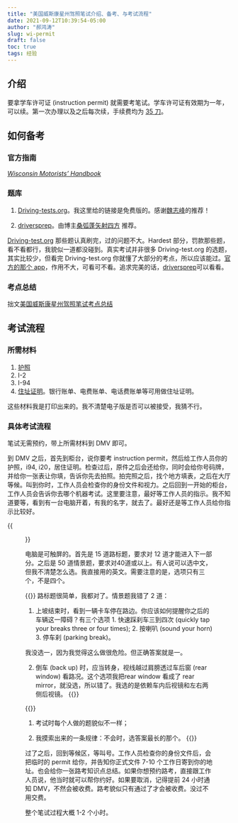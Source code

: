 ```yaml
---
title: "美国威斯康星州驾照笔试介绍、备考、与考试流程"
date: 2021-09-12T10:39:54-05:00
author: "郝鸿涛"
slug: wi-permit
draft: false
toc: true
tags: 经验
---
```

## 介绍

要拿学车许可证 (instruction permit) 就需要考笔试。学车许可证有效期为一年，可以续。第一次办理以及之后每次续，手续费均为 [35 刀](https://wisconsindot.gov/Pages/dmv/teen-driver/teen-hw-aply/driver-fees.aspx)。

## 如何备考

### 官方指南

[*Wisconsin Motorists’ Handbook*](https://wisconsindot.gov/Documents/dmv/shared/bds126-motorists-handbook.pdf)

### 题库

  1. [Driving-tests.org](https://lacrosselibrary.driving-tests.org/wisconsin/)。我这里给的链接是免费版的。感谢[魏志峰](https://zf-wei.github.io/)的推荐！

  2. [driversprep](https://driversprep.com/)。由博主[桑弧蓬矢射四方](https://iphyer.github.io/) 推荐。

[Driving-test.org](https://lacrosselibrary.driving-tests.org/wisconsin/) 那些题认真刷完，过的问题不大。Hardest 部分，罚款那些题，看不看都行，我貌似一道都没碰到。真实考试并非很多 Driving-test.org 的选题，其实比较少，但看完 Driving-test.org 你就懂了大部分的考点，所以应该能过。[官方的那个 app](https://wisconsindot.gov/Pages/dmv/teen-driver/teen-hw-aply/practicetestapp.aspx)，作用不大，可看可不看。追求完美的话，[driversprep](https://driversprep.com/)可以看看。

### 考点总结

拙文[美国威斯康星州驾照笔试考点总结](/cn/2021/09/11/driving-knowledge-wi/)

## 考试流程

### 所需材料

  1. [护照](https://wisconsindot.gov/Pages/dmv/teen-driver/yr-frst-lcns/permit.aspx)
  2. I-2
  3. I-94
  4. [住址证明](https://wisconsindot.gov/Pages/dmv/license-drvs/how-to-apply/residency.aspx)。银行账单、电费账单、电话费账单等可用做住址证明。

这些材料我是打印出来的。我不清楚电子版是否可以被接受，我猜不行。

### 具体考试流程

笔试无需预约，带上所需材料到 DMV 即可。

到 DMV 之后，首先到柜台，说你要考 instruction permit，然后给工作人员你的护照，i94, i20，居住证明。检查过后，原件之后会还给你，同时会给你号码牌，并给你一张表让你填，告诉你先去拍照。拍完照之后，找个地方填表，之后在大厅等候。叫到你时，工作人员会检查你的身份文件和视力。之后回到一开始的柜台，工作人员会告诉你去哪个机器考试。这里要注意，最好等工作人员的指示。我不知道要等，看到有一台电脑开着，有我的名字，就去了。最好还是等工作人员给你指示比较好。

{{<figure src="/media/cnblog/driving/permit-test.png" caption="柜台检查完身份文件后给我的号码牌">}}

电脑是可触屏的。首先是 15 道路标题，要求对 12 道才能进入下一部分。之后是 50 道情景题，要求对40道或以上。有人说可以选中文，但我不清楚怎么选。我直接用的英文。需要注意的是，选项只有三个，不是四个。

{{<block class="tip">}}
路标题很简单，我都对了。情景题我错了 2 道：

  1. 上坡结束时，看到一辆卡车停在路边。你应该如何提醒你之后的车辆这一障碍？有三个选项
    1. 快速踩刹车三到四次 (quickly tap your breaks three or four times); 
    2. 按喇叭 (sound your horn)
    3. 停车刹 (parking break)。

  我没选一，因为我觉得这么做很危险。但正确答案就是一。

  2. 倒车 (back up) 时，应当转身，视线越过肩膀透过车后窗 (rear window) 看路况。这个选项我把rear window 看成了 rear mirror，就没选，所以错了。我选的是依赖车内后视镜和左右两侧后视镜。
{{<end>}}

{{<block class="tip">}}
1. 考试时每个人做的题貌似不一样；

2. 我摸索出来的一条规律：不会时，选答案最长的那个。
{{<end>}}

过了之后，回到等候区，等叫号。工作人员检查你的身份文件后，会把临时的 permit 给你，并告知你正式文件 7-10 个工作日寄到你的地址。也会给你一张路考知识点总结。如果你想预约路考，直接跟工作人员说，他当时就可以帮你约好。如果要取消，记得提前 24 小时通知 DMV，不然会被收费。路考貌似只有通过了才会被收费。没过不用交费。

整个笔试过程大概 1-2 个小时。


